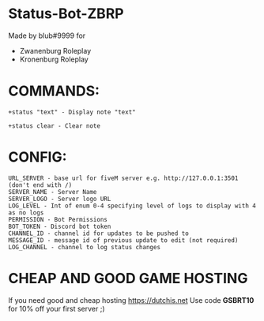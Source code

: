 # Status-Bot-ZBRP
Made by blub#9999 for 
- Zwanenburg Roleplay
- Kronenburg Roleplay


# COMMANDS:
```
+status "text" - Display note "text"

+status clear - Clear note
```

# CONFIG:
```
URL_SERVER - base url for fiveM server e.g. http://127.0.0.1:3501 (don't end with /)
SERVER_NAME - Server Name
SERVER_LOGO - Server logo URL
LOG_LEVEL - Int of enum 0-4 specifying level of logs to display with 4 as no logs
PERMISSION - Bot Permissions
BOT_TOKEN - Discord bot token
CHANNEL_ID - channel id for updates to be pushed to
MESSAGE_ID - message id of previous update to edit (not required)
LOG_CHANNEL - channel to log status changes
```

# CHEAP AND GOOD GAME HOSTING
If you need good and cheap hosting https://dutchis.net
Use code **GSBRT10** for 10% off your first server ;)
